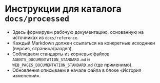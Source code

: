 # Инструкции для каталога `docs/processed`

- Здесь формируем рабочую документацию, основанную на источниках из `docs/reference`.
- Каждый Markdown должен ссылаться на конкретные исходники (версия, страница/раздел).
- Соблюдаем стандарты из корневых файлов `AGENTS_DOCUMENTATION_STANDARD.md` и `WEB_PAGES_DOCUMENTATION_STANDARD.md` (где применимо).
- Обновления описываем в начале файла в блоке «История изменений».
